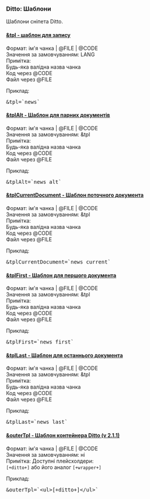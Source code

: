 
<meta http-equiv="Content-Type" content="text/html; charset=utf-8">
<h3>Ditto: Шаблони </h3> 
Шаблони сніпета Ditto.	
<br>
<div class="panel-group accordion">
<div class="panel panel-default">
<div class="panel-heading">
<h4 class="panel-title"><a id="586"></a><a class="accordion-toggle collapsed" data-toggle="collapse" data-parent="#accordion" href="#collapse586"><span class="text-bold">&tpl</span> - шаблон для запису</a></h4>
</div>
<div id="collapse586" class="panel-collapse collapse">
<div class="panel-body">
<span class="text-bold">Формат:</span> ім'я чанка | @FILE | @CODE<br>
<span class="text-bold">Значення за замовчуванням:</span> LANG<br>
<span class="text-bold">Примітка:</span> <br> 
Будь-яка валідна назва чанка<br>
Код через @CODE<br>
Файл через @FILE<br>
<p><span class="text-bold">Приклад:</span></p>
<pre class="brush: html;">&tpl=`news`</pre>
</div>
</div>
</div>

<div class="panel panel-default">
<div class="panel-heading">
<h4 class="panel-title"><a id="587"></a><a class="accordion-toggle collapsed" data-toggle="collapse" data-parent="#accordion" href="#collapse587"><span class="text-bold">&tplAlt</span> - Шаблон для парних документів</a></h4>
</div>
<div id="collapse587" class="panel-collapse collapse">
<div class="panel-body">
<span class="text-bold">Формат:</span> ім'я чанка | @FILE | @CODE<br>
<span class="text-bold">Значення за замовчуванням:</span> &tpl<br>
<span class="text-bold">Примітка:</span> <br> 
Будь-яка валідна назва чанка<br>
Код через @CODE<br>
Файл через @FILE<br>
<p><span class="text-bold">Приклад:</span></p>
<pre class="brush: html;">&tplAlt=`news_alt`</pre>
</div>
</div>
</div>

<div class="panel panel-default">
<div class="panel-heading">
<h4 class="panel-title"><a id="588"></a><a class="accordion-toggle collapsed" data-toggle="collapse" data-parent="#accordion" href="#collapse588"><span class="text-bold">&tplCurrentDocument</span> - Шаблон поточного документа</a></h4>
</div>
<div id="collapse588" class="panel-collapse collapse">
<div class="panel-body">
<span class="text-bold">Формат:</span> ім'я чанка | @FILE | @CODE<br>
<span class="text-bold">Значення за замовчуванням:</span> &tpl<br>
<span class="text-bold">Примітка:</span> <br> 
Будь-яка валідна назва чанка<br>
Код через @CODE<br>
Файл через @FILE<br>
<p><span class="text-bold">Приклад:</span></p>
<pre class="brush: html;">&tplCurrentDocument=`news_current`</pre>
</div>
</div>
</div>

<div class="panel panel-default">
<div class="panel-heading">
<h4 class="panel-title"><a id="589"></a><a class="accordion-toggle collapsed" data-toggle="collapse" data-parent="#accordion" href="#collapse589"><span class="text-bold">&tplFirst</span> - Шаблон для першого документа</a></h4>
</div>
<div id="collapse589" class="panel-collapse collapse">
<div class="panel-body">
<span class="text-bold">Формат:</span> ім'я чанка | @FILE | @CODE<br>
<span class="text-bold">Значення за замовчуванням:</span> &tpl<br>
<span class="text-bold">Примітка:</span> <br> 
Будь-яка валідна назва чанка<br>
Код через @CODE<br>
Файл через @FILE<br>
<p><span class="text-bold">Приклад:</span></p>
<pre class="brush: html;">&tplFirst=`news_first`</pre>
</div>
</div>
</div>

<div class="panel panel-default">
<div class="panel-heading">
<h4 class="panel-title"><a id="590"></a><a class="accordion-toggle collapsed" data-toggle="collapse" data-parent="#accordion" href="#collapse590"><span class="text-bold">&tplLast</span> - Шаблон для останнього документа</a></h4>
</div>
<div id="collapse590" class="panel-collapse collapse">
<div class="panel-body">
<span class="text-bold">Формат:</span> ім'я чанка | @FILE | @CODE<br>
<span class="text-bold">Значення за замовчуванням:</span> &tpl<br>
<span class="text-bold">Примітка:</span> <br> 
Будь-яка валідна назва чанка<br>
Код через @CODE<br>
Файл через @FILE<br>
<p><span class="text-bold">Приклад:</span></p>
<pre class="brush: html;">&tplLast=`news_last`</pre>
</div>
</div>
</div>

<div class="panel panel-default">
<div class="panel-heading">
<h4 class="panel-title"><a id="853"></a><a class="accordion-toggle collapsed" data-toggle="collapse" data-parent="#accordion" href="#collapse853"><span class="text-bold">&outerTpl</span> - Шаблон контейнера Ditto (v 2.1.1)</a></h4>
</div>
<div id="collapse853" class="panel-collapse collapse">
<div class="panel-body">
<span class="text-bold">Формат:</span> ім'я чанка | @FILE | @CODE<br>
<span class="text-bold">Значення за замовчуванням:</span> ні<br>
<span class="text-bold">Примітка:</span> Доступні плейсхолдери:<br>
<code>[+ditto+]</code> 
або його аналог
<code>[+wrapper+]</code><br>
<p><span class="text-bold">Приклад:</span></p>
<pre class="brush: html;">&outerTpl=`&lt;ul&gt;[+ditto+]&lt;/ul&gt;`</pre>
</div>
</div>
</div>
</div>
